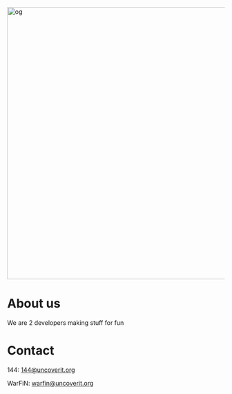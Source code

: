 <img width="1200" height="630" alt="og" src="https://github.com/user-attachments/assets/918d18b8-c16f-4c64-a653-38342bc6d76e" />

# About us

We are 2 developers making stuff for fun

# Contact

144: 144@uncoverit.org

WarFiN: warfin@uncoverit.org
